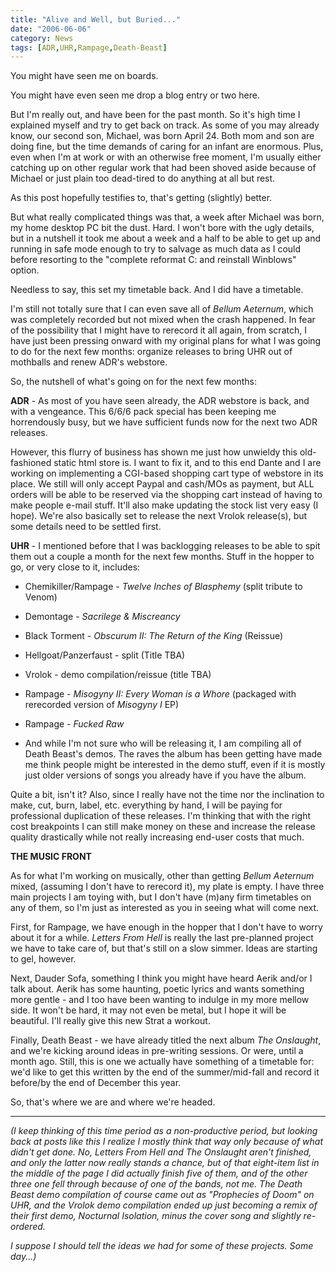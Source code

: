 ```yaml
---
title: "Alive and Well, but Buried..."
date: "2006-06-06"
category: News
tags: [ADR,UHR,Rampage,Death-Beast]
---
```


You might have seen me on boards.

You might have even seen me drop a blog entry or two here.

But I'm really out, and have been for the past month. So it's high time I explained myself and try to get back on track. As some of you may already know, our second son, Michael, was born April 24. Both mom and son are doing fine, but the time demands of caring for an infant are enormous. Plus, even when I'm at work or with an otherwise free moment, I'm usually either catching up on other regular work that had been shoved aside because of Michael or just plain too dead-tired to do anything at all but rest.

As this post hopefully testifies to, that's getting (slightly) better.

But what really complicated things was that, a week after Michael was born, my home desktop PC bit the dust. Hard. I won't bore with the ugly details, but in a nutshell it took me about a week and a half to be able to get up and running in safe mode enough to try to salvage as much data as I could before resorting to the "complete reformat C: and reinstall Winblows" option.

Needless to say, this set my timetable back. And I did have a timetable.

I'm still not totally sure that I can even save all of *Bellum Aeternum*, which was completely recorded but not mixed when the crash happened. In fear of the possibility that I might have to rerecord it all again, from scratch, I have just been pressing onward with my original plans for what I was going to do for the next few months: organize releases to bring UHR out of mothballs and renew ADR's webstore.

So, the nutshell of what's going on for the next few months:

**ADR** - As most of you have seen already, the ADR webstore is back, and with a vengeance. This 6/6/6 pack special has been keeping me horrendously busy, but we have sufficient funds now for the next two ADR releases.

However, this flurry of business has shown me just how unwieldy this old-fashioned static html store is. I want to fix it, and to this end Dante and I are working on implementing a CGI-based shopping cart type of webstore in its place. We still will only accept Paypal and cash/MOs as payment, but ALL orders will be able to be reserved via the shopping cart instead of having to make people e-mail stuff. It'll also make updating the stock list very easy (I hope). We're also basically set to release the next Vrolok release(s), but some details need to be settled first.

**UHR** - I mentioned before that I was backlogging releases to be able to spit them out a couple a month for the next few months. Stuff in the hopper to go, or very close to it, includes:

- Chemikiller/Rampage - *Twelve Inches of Blasphemy* (split tribute to Venom)

- Demontage - *Sacrilege & Miscreancy*

- Black Torment - *Obscurum II: The Return of the King* (Reissue)

- Hellgoat/Panzerfaust - split (Title TBA)

- Vrolok - demo compilation/reissue (title TBA)

- Rampage - *Misogyny II: Every Woman is a Whore* (packaged with rerecorded version of *Misogyny I* EP)

- Rampage - *Fucked Raw*

- And while I'm not sure who will be releasing it, I am compiling all of Death Beast's demos. The raves the album has been getting have made me think people might be interested in the demo stuff, even if it is mostly just older versions of songs you already have if you have the album.

Quite a bit, isn't it? Also, since I really have not the time nor the inclination to make, cut, burn, label, etc. everything by hand, I will be paying for professional duplication of these releases. I'm thinking that with the right cost breakpoints I can still make money on these and increase the release quality drastically while not really increasing end-user costs that much.

**THE MUSIC FRONT**

As for what I'm working on musically, other than getting *Bellum Aeternum* mixed, (assuming I don't have to rerecord it), my plate is empty. I have three main projects I am toying with, but I don't have (m)any firm timetables on any of them, so I'm just as interested as you in seeing what will come next.

First, for Rampage, we have enough in the hopper that I don't have to worry about it for a while. *Letters From Hell* is really the last pre-planned project we have to take care of, but that's still on a slow simmer. Ideas are starting to gel, however.

Next, Dauder Sofa, something I think you might have heard Aerik and/or I talk about. Aerik has some haunting, poetic lyrics and wants something more gentle - and I too have been wanting to indulge in my more mellow side. It won't be hard, it may not even be metal, but I hope it will be beautiful. I'll really give this new Strat a workout.

Finally, Death Beast - we have already titled the next album *The Onslaught*, and we're kicking around ideas in pre-writing sessions. Or were, until a month ago. Still, this is one we actually have something of a timetable for: we'd like to get this written by the end of the summer/mid-fall and record it before/by the end of December this year.

So, that's where we are and where we're headed.

***

*(I keep thinking of this time period as a non-productive period, but looking back at posts like this I realize I mostly think that way only because of what didn't get done. No, Letters From Hell and The Onslaught aren't finished, and only the latter now really stands a chance, but of that eight-item list in the middle of the page I did actually finish five of them, and of the other three one fell through because of one of the bands, not me. The Death Beast demo compilation of course came out as "Prophecies of Doom" on UHR, and the Vrolok demo compilation ended up just becoming a remix of their first demo, Nocturnal Isolation, minus the cover song and slightly re-ordered.*

*I suppose I should tell the ideas we had for some of these projects. Some day...)*
